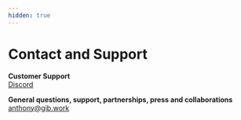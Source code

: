 ```yaml
---
hidden: true
---
```


# Contact and Support

**Customer Support**\
[Discord](https://discord.gg/TNXJjpRvqN)

**General questions, support, partnerships, press and collaborations**\
anthony@gib.work&#x20;

